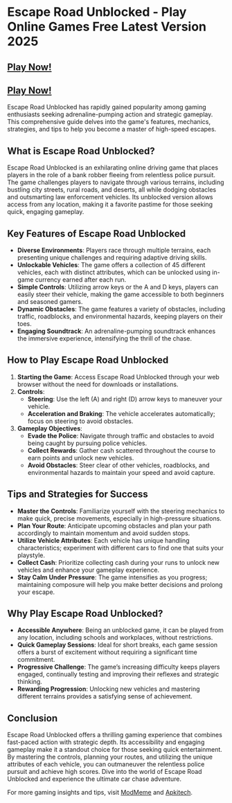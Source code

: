 # Escape Road Unblocked - Play Online Games Free Latest Version 2025

## [Play Now!](https://modmeme.com/)

## [Play Now!](https://apkitech.com/)

Escape Road Unblocked has rapidly gained popularity among gaming enthusiasts seeking adrenaline-pumping action and strategic gameplay. This comprehensive guide delves into the game's features, mechanics, strategies, and tips to help you become a master of high-speed escapes.

## What is Escape Road Unblocked?

Escape Road Unblocked is an exhilarating online driving game that places players in the role of a bank robber fleeing from relentless police pursuit. The game challenges players to navigate through various terrains, including bustling city streets, rural roads, and deserts, all while dodging obstacles and outsmarting law enforcement vehicles. Its unblocked version allows access from any location, making it a favorite pastime for those seeking quick, engaging gameplay.

## Key Features of Escape Road Unblocked

- **Diverse Environments**: Players race through multiple terrains, each presenting unique challenges and requiring adaptive driving skills.
- **Unlockable Vehicles**: The game offers a collection of 45 different vehicles, each with distinct attributes, which can be unlocked using in-game currency earned after each run.
- **Simple Controls**: Utilizing arrow keys or the A and D keys, players can easily steer their vehicle, making the game accessible to both beginners and seasoned gamers.
- **Dynamic Obstacles**: The game features a variety of obstacles, including traffic, roadblocks, and environmental hazards, keeping players on their toes.
- **Engaging Soundtrack**: An adrenaline-pumping soundtrack enhances the immersive experience, intensifying the thrill of the chase.

## How to Play Escape Road Unblocked

1. **Starting the Game**: Access Escape Road Unblocked through your web browser without the need for downloads or installations.
2. **Controls**:
   - **Steering**: Use the left (A) and right (D) arrow keys to maneuver your vehicle.
   - **Acceleration and Braking**: The vehicle accelerates automatically; focus on steering to avoid obstacles.
3. **Gameplay Objectives**:
   - **Evade the Police**: Navigate through traffic and obstacles to avoid being caught by pursuing police vehicles.
   - **Collect Rewards**: Gather cash scattered throughout the course to earn points and unlock new vehicles.
   - **Avoid Obstacles**: Steer clear of other vehicles, roadblocks, and environmental hazards to maintain your speed and avoid capture.

## Tips and Strategies for Success

- **Master the Controls**: Familiarize yourself with the steering mechanics to make quick, precise movements, especially in high-pressure situations.
- **Plan Your Route**: Anticipate upcoming obstacles and plan your path accordingly to maintain momentum and avoid sudden stops.
- **Utilize Vehicle Attributes**: Each vehicle has unique handling characteristics; experiment with different cars to find one that suits your playstyle.
- **Collect Cash**: Prioritize collecting cash during your runs to unlock new vehicles and enhance your gameplay experience.
- **Stay Calm Under Pressure**: The game intensifies as you progress; maintaining composure will help you make better decisions and prolong your escape.

## Why Play Escape Road Unblocked?

- **Accessible Anywhere**: Being an unblocked game, it can be played from any location, including schools and workplaces, without restrictions.
- **Quick Gameplay Sessions**: Ideal for short breaks, each game session offers a burst of excitement without requiring a significant time commitment.
- **Progressive Challenge**: The game’s increasing difficulty keeps players engaged, continually testing and improving their reflexes and strategic thinking.
- **Rewarding Progression**: Unlocking new vehicles and mastering different terrains provides a satisfying sense of achievement.

## Conclusion

Escape Road Unblocked offers a thrilling gaming experience that combines fast-paced action with strategic depth. Its accessibility and engaging gameplay make it a standout choice for those seeking quick entertainment. By mastering the controls, planning your routes, and utilizing the unique attributes of each vehicle, you can outmaneuver the relentless police pursuit and achieve high scores. Dive into the world of Escape Road Unblocked and experience the ultimate car chase adventure.

For more gaming insights and tips, visit [ModMeme](https://modmeme.com/) and [Apkitech](https://apkitech.com/).
